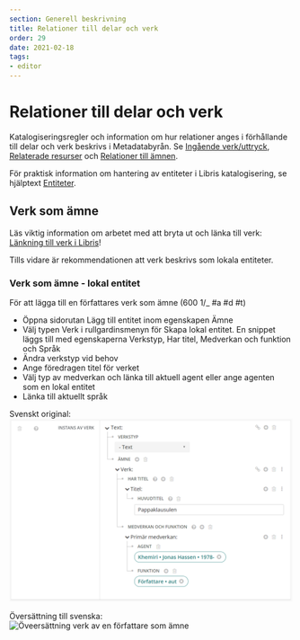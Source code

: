```yaml
---
section: Generell beskrivning
title: Relationer till delar och verk
order: 29
date: 2021-02-18
tags:
- editor
---
```


# Relationer till delar och verk 

Katalogiseringsregler och information om hur relationer anges i förhållande till delar och verk beskrivs i Metadatabyrån. Se [Ingående verk/uttryck](https://metadatabyran.kb.se/beskrivning/generella-anvisningar---rda/relationer/ingaende-verk-uttryck), [Relaterade resurser](https://metadatabyran.kb.se/beskrivning/generella-anvisningar---rda/relationer/relaterade-resurser) och [Relationer till ämnen](https://metadatabyran.kb.se/beskrivning/generella-anvisningar---rda/relationer/relationer-till-amnen).

För praktisk information om hantering av entiteter i Libris katalogisering, se hjälptext [Entiteter](https://libris.kb.se/katalogisering/help/entity-search).

## Verk som ämne 
Läs viktig information om arbetet med att bryta ut och länka till verk: [Länkning till verk i Libris](https://www.kb.se/samverkan-och-utveckling/nytt-fran-kb/nyheter-samverkan-och-utveckling/2020-09-22-lankning-till-verk-i-libris.html)!

Tills vidare är rekommendationen att verk beskrivs som lokala entiteter. 

### Verk som ämne - lokal entitet 

För att lägga till en författares verk som ämne (600 1/_ #a #d #t)

* Öppna sidorutan Lägg till entitet inom egenskapen Ämne
* Välj typen Verk i rullgardinsmenyn för Skapa lokal entitet. En snippet läggs till med egenskaperna Verkstyp, Har titel, Medverkan och funktion och Språk
* Ändra verkstyp vid behov
* Ange föredragen titel för verket
* Välj typ av medverkan och länka till aktuell agent eller ange agenten som en lokal entitet
* Länka till aktuellt språk

Svenskt original:
<br/>![Relation till verk av en författare som ämne](Relationverkauthsubj_NY.png)

Översättning till svenska:
<br/>![Öveersättning verk av en författare som ämne](Verksomamneoversattning.png.png)

